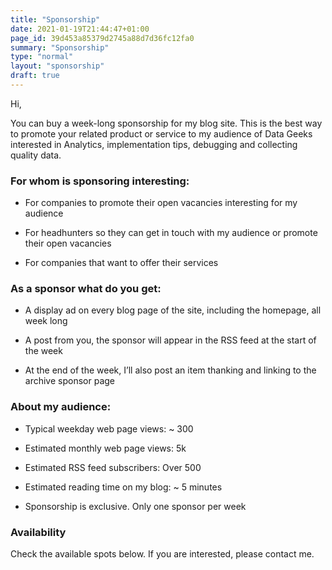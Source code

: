 ```yaml
---
title: "Sponsorship"
date: 2021-01-19T21:44:47+01:00
page_id: 39d453a85379d2745a88d7d36fc12fa0
summary: "Sponsorship"
type: "normal"
layout: "sponsorship"
draft: true
---
```


Hi,

You can buy a week-long sponsorship for my blog site. This is the best way to promote your related product or service to my audience of Data Geeks interested in Analytics, implementation tips, debugging and collecting quality data.

### For whom is sponsoring interesting:

* For companies to promote their open vacancies interesting for my audience

* For headhunters so they can get in touch with my audience or promote their open vacancies

* For companies that want to offer their services


### As a sponsor what do you get:

* A display ad on every blog page of the site, including the homepage, all week long

* A post from you, the sponsor will appear in the RSS feed at the start of the week

* At the end of the week, I’ll also post an item thanking and linking to the archive sponsor page


### About my audience:

* Typical weekday web page views: ~ 300

* Estimated monthly web page views: 5k

* Estimated RSS feed subscribers: Over 500

* Estimated reading time on my blog: ~ 5 minutes

* Sponsorship is exclusive. Only one sponsor per week

### Availability

Check the available spots below. If you are interested, please contact me.
